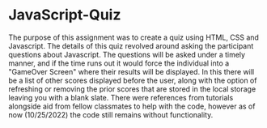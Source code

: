 # JavaScript-Quiz 
The purpose of this assignment was to create a quiz using HTML, CSS and Javascript. The details of this quiz revolved around asking the participant questions about 
Javascript. The questions will be asked under a timely manner, and if the time runs out it would force the individual into a "GameOver Screen" where their results
will be displayed. In this there will be a list of other scores displayed before the user, along with the option of refreshing or removing the prior scores that are
stored in the local storage leaving you with a blank slate. There were references from tutorials alongside aid from fellow classmates to help with the code, however as 
of now (10/25/2022) the code still remains without functionality. 
